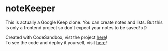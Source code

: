 # noteKeeper

This is actually a Google Keep clone. You can create notes and lists. But this is only a frontend project so don't expect your notes to be saved! xD

Created with CodeSandbox, vist the project <a href="https://3dwnlh-3000.csb.app/">here</a>!
<br/>
To see the code and deploy it yourself, visit <a href="https://codesandbox.io/p/github/kiana-nb/noteKeeper">here</a>!

